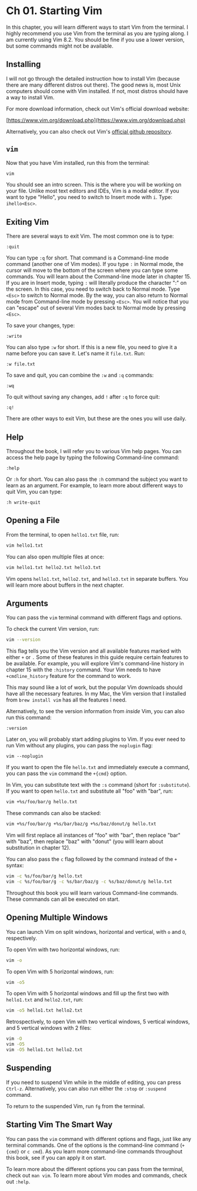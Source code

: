 # Ch 01. Starting Vim

In this chapter, you will learn different ways to start Vim from the terminal. I highly recommend you use Vim from the terminal as you are typing along. I am currently using Vim 8.2. You should be fine if you use a lower version, but some commands might not be available.

## Installing

I will not go through the detailed instruction how to install Vim (because there are many different distros out there). The good news is, most Unix computers should come with Vim installed. If not, most distros should have a way to install Vim.

For more download information, check out Vim's official download website:

[https://www.vim.org/download.php](https://www.vim.org/download.php)

Alternatively, you can also check out Vim's [official github repository](https://github.com/vim/vim).

## `vim`

Now that you have Vim installed, run this from the terminal:

```bash
vim
```

You should see an intro screen. This is the where you will be working on your file. Unlike most text editors and IDEs, Vim is a modal editor. If you want to type "Hello", you need to switch to Insert mode with `i`. Type: `ihello<Esc>`.

## Exiting Vim

There are several ways to exit Vim. The most common one is to type:

```
:quit
```

You can type `:q` for short. That command is a Command-line mode command (another one of Vim modes). If you type `:` in Normal mode, the cursor will move to the bottom of the screen where you can type some commands. You will learn about the Command-line mode later in chapter 15. If you are in Insert mode, typing `:` will literally produce the character ":" on the screen. In this case, you need to switch back to Normal mode. Type `<Esc>` to switch to Normal mode. By the way, you can also return to Normal mode from Command-line mode by pressing `<Esc>`. You will notice that you can "escape" out of several Vim modes back to Normal mode by pressing `<Esc>`.

To save your changes, type:

```
:write
```

You can also type `:w` for short. If this is a new file, you need to give it a name before you can save it. Let's name it `file.txt`. Run:

```
:w file.txt
```

To save and quit, you can combine the `:w` and `:q` commands:

```
:wq
```

To quit without saving any changes, add `!` after `:q` to force quit:

```
:q!
```

There are other ways to exit Vim, but these are the ones you will use daily.

## Help

Throughout the book, I will refer you to various Vim help pages. You can access the help page by typing the following Command-line command:

```
:help
```

Or `:h` for short. You can also pass the `:h` command the subject you want to learn as an argument. For example, to learn more about different ways to quit Vim, you can type:

```
:h write-quit
```

## Opening a File

From the terminal, to open `hello1.txt` file, run:

```bash
vim hello1.txt
```

You can also open multiple files at once:

```bash
vim hello1.txt hello2.txt hello3.txt
```

Vim opens `hello1.txt`, `hello2.txt`, and `hello3.txt` in separate buffers. You will learn more about buffers in the next chapter.

## Arguments

You can pass the `vim` terminal command with different flags and options.

To check the current Vim version, run:

```bash
vim --version
```

This flag tells you the Vim version and all available features marked with either `+` or `.` Some of these features in this guide require certain features to be available. For example, you will explore Vim's command-line history in chapter 15 with the `:history` command. Your Vim needs to have `+cmdline_history` feature for the command to work.

This may sound like a lot of work, but the popular Vim downloads should have all the necessary features. In my Mac, the Vim version that I installed from `brew install vim` has all the features I need.

Alternatively, to see the version information from *inside* Vim, you can also run this command:

```
:version
```

Later on, you will probably start adding plugins to Vim. If you ever need to run Vim without any plugins, you can pass the `noplugin` flag:

```
vim --noplugin
```

If you want to open the file `hello.txt` and immediately execute a command, you can pass the `vim` command the `+{cmd}` option.

In Vim, you can substitute text with the `:s` command (short for `:substitute`). If you want to open `hello.txt` and substitute all "foo" with "bar", run:

```bash
vim +%s/foo/bar/g hello.txt
```

These commands can also be stacked:

```bash
vim +%s/foo/bar/g +%s/bar/baz/g +%s/baz/donut/g hello.txt
```

Vim will first replace all instances of "foo" with "bar", then replace "bar" with "baz", then replace "baz" with "donut" (you willl learn about substitution in chapter 12).

You can also pass the `c` flag followed by the command instead of the `+` syntax:

```bash
vim -c %s/foo/bar/g hello.txt
vim -c %s/foo/bar/g -c %s/bar/baz/g -c %s/baz/donut/g hello.txt
```

Throughout this book you will learn various Command-line commands. These commands can all be executed on start.

## Opening Multiple Windows

You can launch Vim on split windows, horizontal and vertical, with `o` and `O`, respectively.

To open Vim with two horizontal windows, run:

```bash
vim -o
```

To open Vim with 5 horizontal windows, run:

```bash
vim -o5
```

To open Vim with 5 horizontal windows and fill up the first two with `hello1.txt` and `hello2.txt`, run:

```bash
vim -o5 hello1.txt hello2.txt
```

Retrospectively, to open Vim with two vertical windows, 5 vertical windows, and 5 vertical windows with 2 files:

```bash
vim -O
vim -O5
vim -O5 hello1.txt hello2.txt
```

## Suspending

If you need to suspend Vim while in the middle of editing, you can press `Ctrl-z`. Alternatively, you can also run either the `:stop` or `:suspend` command.

To return to the suspended Vim, run `fg` from the terminal.

## Starting Vim The Smart Way

You can pass the `vim` command with different options and flags, just like any terminal commands. One of the options is the command-line command (`+{cmd}` or `c cmd`). As you learn more command-line commands throughout this book, see if you can apply it on start.

To learn more about the different options you can pass from the terminal, check out `man vim`. To learn more about Vim modes and commands, check out `:help`.

